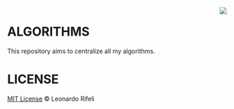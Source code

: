 <img src="http://www.jamisbuck.org/presentations/rubyconf2011/images/gospel-of-algorithms.png" align="right" />


ALGORITHMS
=====================
This repository aims to centralize all my algorithms.

LICENSE
=====================
[MIT License](http://leonardorifeli.mit-license.org/) © Leonardo Rifeli
